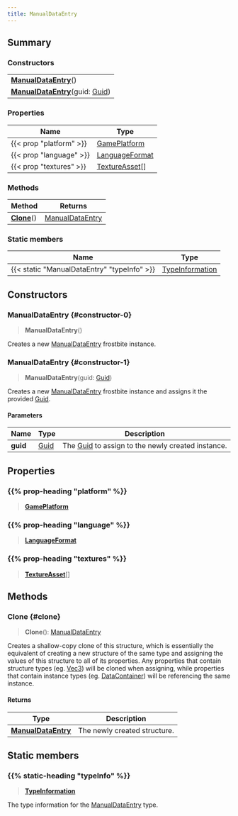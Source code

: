 ```yaml
---
title: ManualDataEntry
---
```


## Summary

### Constructors

|  |
| --- |
| **[ManualDataEntry](#constructor-0)**() |
| **[ManualDataEntry](#constructor-1)**(guid: [Guid](/vext/ref/shared/type/guid)) |

### Properties

| Name | Type |
| ---- | ---- |
| {{< prop "platform" >}} | [GamePlatform](/vext/ref/fb/gameplatform) |
| {{< prop "language" >}} | [LanguageFormat](/vext/ref/fb/languageformat) |
| {{< prop "textures" >}} | [TextureAsset](/vext/ref/fb/textureasset)[] |

### Methods

| Method | Returns |
| ------ | ------- |
| **[Clone](#clone)**() | [ManualDataEntry](/vext/ref/fb/manualdataentry) |

### Static members

| Name | Type |
| ---- | ---- |
| {{< static "ManualDataEntry" "typeInfo" >}} | [TypeInformation](/vext/ref/shared/type/typeinformation) |

## Constructors

### ManualDataEntry {#constructor-0}

> **ManualDataEntry**()

Creates a new [ManualDataEntry](/vext/ref/fb/manualdataentry) frostbite instance.

### ManualDataEntry {#constructor-1}

> **ManualDataEntry**(guid: [Guid](/vext/ref/shared/type/guid))

Creates a new [ManualDataEntry](/vext/ref/fb/manualdataentry) frostbite instance and assigns it the provided [Guid](/vext/ref/shared/type/guid).

#### Parameters

| Name | Type | Description |
| ---- | ---- | ----------- |
| **guid** | [Guid](/vext/ref/shared/type/guid) | The [Guid](/vext/ref/shared/type/guid) to assign to the newly created instance. |

## Properties

### {{% prop-heading "platform" %}}

> **[GamePlatform](/vext/ref/fb/gameplatform)**

### {{% prop-heading "language" %}}

> **[LanguageFormat](/vext/ref/fb/languageformat)**

### {{% prop-heading "textures" %}}

> **[TextureAsset](/vext/ref/fb/textureasset)**[]

## Methods

### Clone {#clone}

> **Clone**(): [ManualDataEntry](/vext/ref/fb/manualdataentry)

Creates a shallow-copy clone of this structure, which is essentially the equivalent of creating a new structure of the same type and assigning the values of this structure to all of its properties. Any properties that contain structure types (eg. [Vec3](/vext/ref/shared/type/vec3)) will be cloned when assigning, while properties that contain instance types (eg. [DataContainer](/vext/ref/shared/type/datacontainer)) will be referencing the same instance.

#### Returns

| Type | Description |
| ---- | ----------- |
| **[ManualDataEntry](/vext/ref/fb/manualdataentry)** | The newly created structure. |

## Static members

### {{% static-heading "typeInfo" %}}

> **[TypeInformation](/vext/ref/shared/type/typeinformation)**

The type information for the [ManualDataEntry](/vext/ref/fb/manualdataentry) type.

